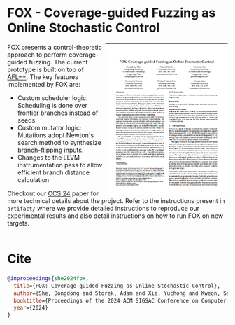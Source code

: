 # FOX - Coverage-guided Fuzzing as Online Stochastic Control

<a href="https://arxiv.org/abs/2406.04517" target="_blank"><img src="artifact/paper_preview.png" align="right" width="280"></a>

FOX presents a control-theoretic approach to perform coverage-guided fuzzing. The current prototype is built on top of [AFL++](https://github.com/AFLplusplus/AFLplusplus/).
The key features implemented by FOX are:
- Custom scheduler logic: Scheduling is done over frontier branches instead of seeds.
- Custom mutator logic: Mutations adopt Newton's search method to synthesize branch-flipping inputs.
- Changes to the LLVM instrumentation pass to allow efficient branch distance calculation

Checkout our [CCS'24](https://arxiv.org/abs/2406.04517) paper for more technical details about the project.
Refer to the instructions present in `artifact/` where we provide detailed instructions to reproduce our experimental results
and also detail instructions on how to run FOX on new targets.   
<br/>
# Cite
```bibtex 
@inproceedings{she2024fox,
  title={FOX: Coverage-guided Fuzzing as Online Stochastic Control},
  author={She, Dongdong and Storek, Adam and Xie, Yuchong and Kweon, Seoyoung and Srivastava, Prashast and Jana, Suman},
  booktitle={Proceedings of the 2024 ACM SIGSAC Conference on Computer and Communications Security},
  year={2024}
}
```
